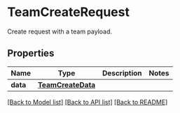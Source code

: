 # TeamCreateRequest

Create request with a team payload.
## Properties
Name | Type | Description | Notes
------------ | ------------- | ------------- | -------------
**data** | [**TeamCreateData**](TeamCreateData.md) |  | 

[[Back to Model list]](README.md#documentation-for-models) [[Back to API list]](README.md#documentation-for-api-endpoints) [[Back to README]](README.md)


